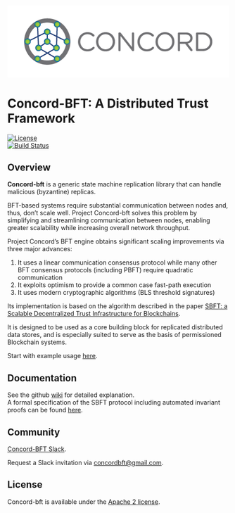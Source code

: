 <img src="logoConcord.png"/>

# Concord-BFT: A Distributed Trust Framework

[![License](https://img.shields.io/badge/License-Apache%202.0-blue.svg)](https://opensource.org/licenses/Apache-2.0)<br/>
[![Build Status](https://github.com/vmware/concord-bft/workflows/Build%20and%20Test/badge.svg)](https://github.com/vmware/concord-bft/actions?query=workflow%3A%22Build+and+Test%22)<br/>

<!-- ![Concored-bft Logo](TBD) -->

<!-- <img src="TODO.jpg" width="200" height="200" /> -->

## Overview

**Concord-bft** is a generic state machine replication library that can handle malicious (byzantine) replicas.

BFT-based systems require substantial communication between nodes and, thus, don’t scale well. Project Concord-bft solves this problem by simplifying and streamlining communication between nodes, enabling greater scalability while increasing overall network throughput.

Project Concord’s BFT engine obtains significant scaling improvements via three major advances:

1. It uses a linear communication consensus protocol while many other BFT consensus protocols (including PBFT) require quadratic communication
2. It exploits optimism to provide a common case fast-path execution
3. It uses modern cryptographic algorithms (BLS threshold signatures)

Its implementation is based on the algorithm described in the paper [SBFT: a Scalable Decentralized Trust Infrastructure for
Blockchains](https://arxiv.org/pdf/1804.01626.pdf).

It is designed to be used as a core building block for replicated distributed data stores, and is especially suited to serve as the basis of permissioned Blockchain systems.

Start with example usage [here](https://github.com/vmware/concord-bft/tree/master/examples).

## Documentation

See the github [wiki](https://github.com/vmware/concord-bft/wiki) for detailed explanation.</br>
A formal specification of the SBFT protocol including automated invariant proofs can be found [here](https://github.com/vmware/concord-bft/tree/master/docs/sbft-formal-model).

## Community

[Concord-BFT Slack](https://concordbft.slack.com/).

Request a Slack invitation via <concordbft@gmail.com>.

## License

Concord-bft is available under the [Apache 2 license](LICENSE).
